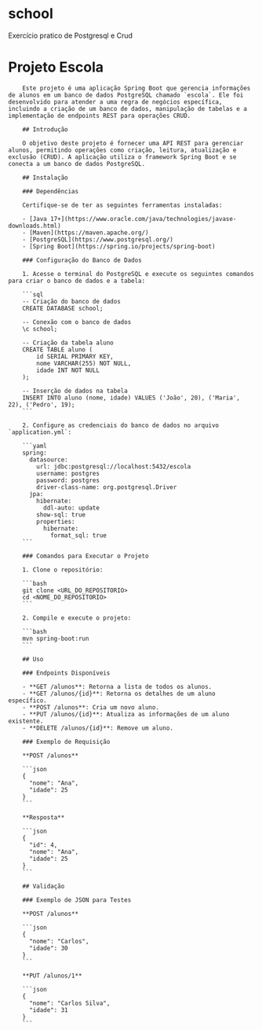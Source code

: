 # school
Exercício pratico de Postgresql e Crud

# Projeto Escola

        Este projeto é uma aplicação Spring Boot que gerencia informações de alunos em um banco de dados PostgreSQL chamado `escola`. Ele foi desenvolvido para atender a uma regra de negócios específica, incluindo a criação de um banco de dados, manipulação de tabelas e a implementação de endpoints REST para operações CRUD.

        ## Introdução

        O objetivo deste projeto é fornecer uma API REST para gerenciar alunos, permitindo operações como criação, leitura, atualização e exclusão (CRUD). A aplicação utiliza o framework Spring Boot e se conecta a um banco de dados PostgreSQL.

        ## Instalação

        ### Dependências

        Certifique-se de ter as seguintes ferramentas instaladas:

        - [Java 17+](https://www.oracle.com/java/technologies/javase-downloads.html)
        - [Maven](https://maven.apache.org/)
        - [PostgreSQL](https://www.postgresql.org/)
        - [Spring Boot](https://spring.io/projects/spring-boot)

        ### Configuração do Banco de Dados

        1. Acesse o terminal do PostgreSQL e execute os seguintes comandos para criar o banco de dados e a tabela:

        ```sql
        -- Criação do banco de dados
        CREATE DATABASE school;

        -- Conexão com o banco de dados
        \c school;

        -- Criação da tabela aluno
        CREATE TABLE aluno (
            id SERIAL PRIMARY KEY,
            nome VARCHAR(255) NOT NULL,
            idade INT NOT NULL
        );

        -- Inserção de dados na tabela
        INSERT INTO aluno (nome, idade) VALUES ('João', 20), ('Maria', 22), ('Pedro', 19);
        ```

        2. Configure as credenciais do banco de dados no arquivo `application.yml`:

        ```yaml
        spring:
          datasource:
            url: jdbc:postgresql://localhost:5432/escola
            username: postgres
            password: postgres
            driver-class-name: org.postgresql.Driver
          jpa:
            hibernate:
              ddl-auto: update
            show-sql: true
            properties:
              hibernate:
                format_sql: true
        ```

        ### Comandos para Executar o Projeto

        1. Clone o repositório:

        ```bash
        git clone <URL_DO_REPOSITORIO>
        cd <NOME_DO_REPOSITORIO>
        ```

        2. Compile e execute o projeto:

        ```bash
        mvn spring-boot:run
        ```

        ## Uso

        ### Endpoints Disponíveis

        - **GET /alunos**: Retorna a lista de todos os alunos.
        - **GET /alunos/{id}**: Retorna os detalhes de um aluno específico.
        - **POST /alunos**: Cria um novo aluno.
        - **PUT /alunos/{id}**: Atualiza as informações de um aluno existente.
        - **DELETE /alunos/{id}**: Remove um aluno.

        ### Exemplo de Requisição

        **POST /alunos**

        ```json
        {
          "nome": "Ana",
          "idade": 25
        }
        ```

        **Resposta**

        ```json
        {
          "id": 4,
          "nome": "Ana",
          "idade": 25
        }
        ```

        ## Validação

        ### Exemplo de JSON para Testes

        **POST /alunos**

        ```json
        {
          "nome": "Carlos",
          "idade": 30
        }
        ```

        **PUT /alunos/1**

        ```json
        {
          "nome": "Carlos Silva",
          "idade": 31
        }
        ```





